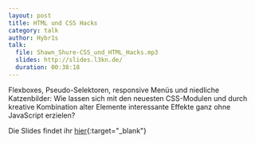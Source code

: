 ```yaml
---
layout: post
title: HTML und CSS Hacks
category: talk
author: Hybr1s
talk:
  file: Shawn_Shure-CSS_und_HTML_Hacks.mp3
  slides: http://slides.l3kn.de/
  duration: 00:38:18
---
```



Flexboxes, Pseudo-Selektoren, responsive Menüs und niedliche Katzenbilder:
Wie lassen sich mit den neuesten CSS-Modulen und durch kreative Kombination alter Elemente interessante Effekte ganz ohne JavaScript erzielen?

Die Slides findet ihr [hier](http://slides.l3kn.de){:target="_blank"}